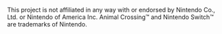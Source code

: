 This project is not affiliated in any way with or endorsed by Nintendo Co., Ltd. or Nintendo of America Inc.  Animal Crossing™ and Nintendo Switch™ are trademarks of Nintendo.